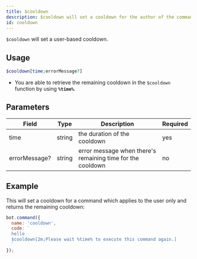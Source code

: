 ```yaml
---
title: $cooldown 
description: $cooldown will set a cooldown for the author of the command after being used.
id: cooldown
---
```


`$cooldown` will set a user-based cooldown.

## Usage

```php
$cooldown[time;errorMessage?]
```
* You are able to retrieve the remaining cooldown in the `$cooldown` function by using **`%time%`**.

## Parameters 


| Field         | Type   | Description                                                | Required |
| ------------- | ------ | ---------------------------------------------------------- | -------- |
| time          | string | the duration of the cooldown                               | yes      |
| errorMessage? | string | error message when there's remaining time for the cooldown | no       |


## Example

This will set a cooldown for a command which applies to the user only and returns the remaining cooldown:

```javascript
bot.command({
  name: 'cooldown',
  code: `
  hello
  $cooldown[2m;Please wait %time% to execute this command again.]
  `
});
```
